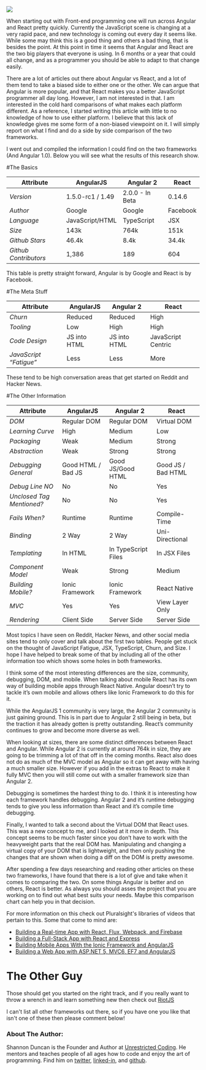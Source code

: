 ![](http://i.imgur.com/4wFa7JX.png?1)

When starting out with Front-end programming one will run across Angular and React pretty quickly. Currently the JavaScript scene is changing at a very rapid pace, and new technology is coming out every day it seems like. While some may think this is a good thing and others a bad thing, that is besides the point. At this point in time it seems that Angular and React are the two big players that everyone is using. In 6 months or a year that could all change, and as a programmer you should be able to adapt to that change easily. 

There are a lot of articles out there about Angular vs React, and a lot of them tend to take a biased side to either one or the other. We can argue that Angular is more popular, and that React makes you a better JavaScript programmer all day long. However, I am not interested in that. I am interested in the cold hard comparisons of what makes each platform different. As a reference, I started writing this article with little to no knowledge of how to use either platform. I believe that this lack of knowledge gives me some form of a non-biased viewpoint on it. I will simply report on what I find and do a side by side comparison of the two frameworks.

I went out and compiled the information I could find on the two frameworks (And Angular 1.0). Below you will see what the results of this research show.

#The Basics

| Attribute | AngularJS | Angular 2 | React |
|-----------------------|------------------|-----------------|----------|
| *Version* | 1.5.0-rc1 / 1.49 | 2.0.0 - In Beta | 0.14.6 |
| *Author* | Google | Google | Facebook |
| *Language* | JavaScript/HTML | TypeScript | JSX |
| *Size* | 143k | 764k | 151k |
| *Github Stars* | 46.4k | 8.4k | 34.4k |
| *Github Contributors* | 1,386 | 189 | 604 |

This table is pretty straight forward, Angular is by Google and React is by Facebook.

#The Meta Stuff

| Attribute | AngularJS | Angular 2 | React |
|------------------------|--------------|--------------|--------------------|
| *Churn* | Reduced | Reduced | High |
| *Tooling* | Low | High | High |
| *Code Design* | JS into HTML | JS into HTML | JavaScript Centric |
| *JavaScript “Fatigue”* | Less | Less | More |

These tend to be high conversation areas that get started on Reddit and Hacker News.

#The Other Information

| Attribute | AngularJS | Angular 2 | React |
|---------------------------|--------------------|---------------------|--------------------|
| *DOM* | Regular DOM | Regular DOM | Virtual DOM |
| *Learning Curve* | High | Medium | Low |
| *Packaging* | Weak | Medium | Strong |
| *Abstraction* | Weak | Strong | Strong |
| *Debugging General* | Good HTML / Bad JS | Good JS/Good HTML | Good JS / Bad HTML |
| *Debug Line NO* | No | No | Yes |
| *Unclosed Tag Mentioned?* | No | No | Yes |
| *Fails When?* | Runtime | Runtime | Compile-Time |
| *Binding* | 2 Way | 2 Way | Uni-Directional |
| *Templating* | In HTML | In TypeScript Files | In JSX Files |
| *Component Model* | Weak | Strong | Medium |
| *Building Mobile?* | Ionic Framework | Ionic Framework | React Native |
| *MVC* | Yes | Yes | View Layer Only |
| *Rendering* | Client Side | Server Side | Server Side |

Most topics I have seen on Reddit, Hacker News, and other social media sites tend to only cover and talk about the first two tables. People get stuck on the thought of JavaScript Fatigue, JSX, TypeScript, Churn, and Size. I hope I have helped to break some of that by including all of the other information too which shows some holes in both frameworks.

I think some of the most interesting differences are the size, community, debugging, DOM, and mobile. When talking about mobile React has its own way of building mobile apps through React Native. Angular doesn’t try to tackle it’s own mobile and allows others like Ionic Framework to do this for it. 

While the AngularJS 1 community is very large, the Angular 2 community is just gaining ground. This is in part due to Angular 2 still being in beta, but the traction it has already gotten is pretty outstanding. React’s community continues to grow and become more diverse as well.

When looking at sizes, there are some distinct differences between React and Angular. While Angular 2 is currently at around 764k in size, they are going to be trimming a lot of that off in the coming months. React also does not do as much of the MVC model as Angular so it can get away with having a much smaller size. However if you add in the extras to React to make it fully MVC then you will still come out with a smaller framework size than Angular 2.

Debugging is sometimes the hardest thing to do. I think it is interesting how each framework handles debugging. Angular 2 and it’s runtime debugging tends to give you less information than React and it’s compile time debugging.

Finally, I wanted to talk a second about the Virtual DOM that React uses. This was a new concept to me, and I looked at it more in depth. This concept seems to be much faster since you don’t have to work with the heavyweight parts that the real DOM has. Manipulating and changing a virtual copy of your DOM that is lightweight, and then only pushing the changes that are shown when doing a diff on the DOM is pretty awesome.

After spending a few days researching and reading other articles on these two frameworks, I have found that there is a lot of give and take when it comes to comparing the two. On some things Angular is better and on others, React is better. As always you should asses the project that you are working on to find out what best suits your needs. Maybe this comparison chart can help you in that decision. 

For more information on this check out Pluralsight's libraries of videos that pertain to this. Some that come to mind are:

* [Building a Real-time App with React, Flux, Webpack, and Firebase](https://app.pluralsight.com/library/courses/build-isomorphic-app-react-flux-webpack-firebase/table-of-contents)
* [Building a Full-Stack App with React and Express](https://app.pluralsight.com/library/courses/react-express-full-stack-app-build/table-of-contents)
* [Building Mobile Apps With the Ionic Framework and AngularJS](https://app.pluralsight.com/library/courses/building-mobile-apps-ionic-framework-angularjs/table-of-contents)
* [Building a Web App with ASP.NET 5, MVC6, EF7 and AngularJS](https://app.pluralsight.com/library/courses/aspdotnet-5-ef7-bootstrap-angular-web-app/table-of-contents)

# The Other Guy

Those should get you started on the right track, and if you really want to throw a wrench in and learn something new then check out [RiotJS](http://riotjs.com/)

I can't list all other frameworks out there, so if you have one you like that isn't one of these then please comment below!

### About The Author:

Shannon Duncan is the Founder and Author at [Unrestricted Coding](http://unrestrictedcoding.com). He mentors and teaches people of all ages how to code and enjoy the art of programming. Find him on [twitter](https://twitter.com/TheUCofficial), [linked-in](https://www.linkedin.com/in/jsduncan98), and [github](https://github.com/shadowcodex).
